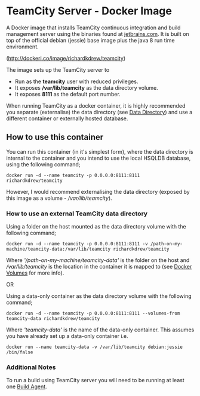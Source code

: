 # TeamCity Server - Docker Image
A Docker image that installs TeamCity continuous integration and build management server using the binaries found at [jetbrains.com](http://download.jetbrains.com/teamcity/). It is built on top of the official debian (jessie) base image plus the java 8 run time environment.

(http://dockeri.co/image/richardkdrew/teamcity)

The image sets up the TeamCity server to
   - Run as the **teamcity** user with reduced privileges.
   - It exposes **/var/lib/teamcity** as the data directory volume.
   - It exposes **8111** as the default port number.

When running TeamCity as a docker container, it is highly recommended you separate (externalise) the data directory (see [Data Directory](https://confluence.jetbrains.com/display/TCD9/TeamCity+Data+Directory)) and use a different container or externally hosted database.

## How to use this container

You can run this container (in it's simplest form), where the data directory is internal to the container and you intend to use the local HSQLDB database, using the following command;

```console
docker run -d --name teamcity -p 0.0.0.0:8111:8111 richardkdrew/teamcity
```

However, I would recommend externalising the data directory (exposed by this image as a volume - _/var/lib/teamcity_).

### How to use an external TeamCity data directory

Using a folder on the host mounted as the data directory volume with the following command;

```console
docker run -d --name teamcity -p 0.0.0.0:8111:8111 -v /path-on-my-machine/teamcity-data:/var/lib/teamcity richardkdrew/teamcity
```

Where _'/path-on-my-machine/teamcity-data'_ is the folder on the host and _/var/lib/teamcity_ is the location in the container it is mapped to (see [Docker Volumes](https://docs.docker.com/userguide/dockervolumes/) for more info).

OR

Using a data-only container as the data directory volume with the following command;

```console
docker run -d --name teamcity -p 0.0.0.0:8111:8111 --volumes-from teamcity-data richardkdrew/teamcity
```

Where _'teamcity-data'_ is the name of the data-only container. This assumes you have already set up a data-only container i.e.

```console
docker run --name teamcity-data -v /var/lib/teamcity debian:jessie /bin/false
```

### Additional Notes
To run a build using TeamCity server you will need to be running at least one [Build Agent](https://github.com/richardkdrew/docker-teamcity-agent).
